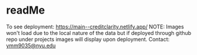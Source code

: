 # readMe
To see deployment: https://main--creditclarity.netlify.app/
NOTE: Images won't load due to the local nature of the data but if deployed through github repo under projects images will display upon deployment.
Contact: ymm9035@nyu.edu 

